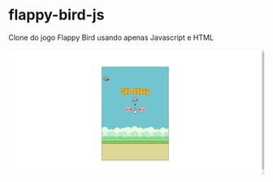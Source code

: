 # flappy-bird-js
Clone do jogo Flappy Bird usando apenas Javascript e HTML

![Jogo Flappy Bird usando apenas Javascript e HTML](/imgs/game1.png)